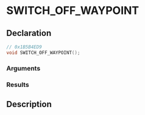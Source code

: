 # SWITCH_OFF_WAYPOINT

## Declaration
```cpp
// 0x1B5B4ED9
void SWITCH_OFF_WAYPOINT();
```

### Arguments

### Results

## Description
